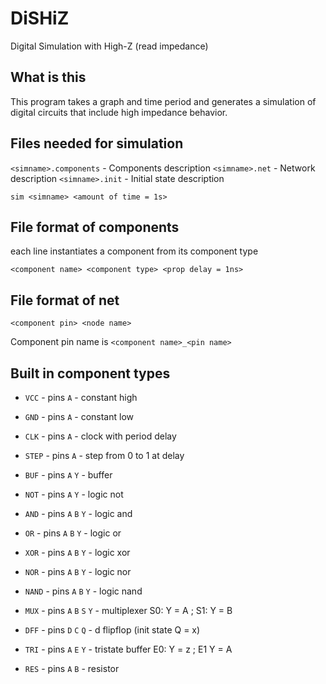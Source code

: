 # DiSHiZ

Digital Simulation with High-Z (read impedance)

## What is this

This program takes a graph and time period and generates a simulation of digital circuits that include high impedance behavior.

## Files needed for simulation

`<simname>.components` - Components description
`<simname>.net` - Network description
`<simname>.init` - Initial state description

`sim <simname> <amount of time = 1s>`

## File format of components

each line instantiates a component from its component type

```
<component name> <component type> <prop delay = 1ns>
```

## File format of net

```
<component pin> <node name>
```

Component pin name is `<component name>_<pin name>`

## Built in component types

- `VCC` - pins `A` - constant high
- `GND` - pins `A` - constant low
- `CLK` - pins `A` - clock with period delay
- `STEP` - pins `A` - step from 0 to 1 at delay

- `BUF` - pins `A` `Y` - buffer
- `NOT` - pins `A` `Y` - logic not
- `AND` - pins `A` `B` `Y` - logic and
- `OR` - pins `A` `B` `Y` - logic or
- `XOR` - pins `A` `B` `Y` - logic xor
- `NOR` - pins `A` `B` `Y` - logic nor
- `NAND` - pins `A` `B` `Y` - logic nand
- `MUX` - pins `A` `B` `S` `Y` - multiplexer S0: Y = A ; S1: Y = B

- `DFF` - pins `D` `C` `Q` - d flipflop (init state Q = x)

- `TRI` - pins `A` `E` `Y` - tristate buffer E0: Y = z ; E1 Y = A
- `RES` - pins `A` `B` - resistor
